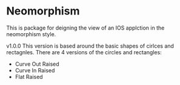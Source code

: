 # Neomorphism

This is package for deigning the view of an IOS applction in the neomorphism style.

v1.0.0
This version is based around the basic shapes of cirlces and rectagnles.
There are 4 versions of the circles and rectangles:
 - Curve Out Raised
 - Curve In Raised
 - Flat Raised
